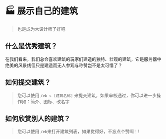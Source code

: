 # 🏭 展示自己的建筑
> 也是成为大设计师了好吧

## 什么是优秀建筑？

在我们看来，我们总会喜欢建筑的玩家们建造的独特、壮观的建筑，它是服务器中绝美的风景线但只是建造而无人参观与称赞岂不是太可惜了？

## 如何提交建筑？

> 您可以使用 `/eb s [建筑名称]` 来提交建筑，如果审核通过，你可以进一步操作如：简介、图标、改名字

## 如何欣赏别人的建筑？

> 您可以使用 `/eb`来打开建筑列表，如果觉得好，不忘点个赞啊！!